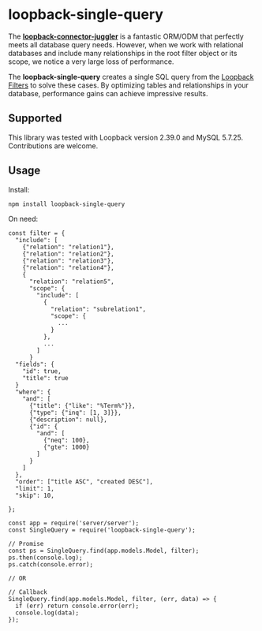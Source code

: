 # loopback-single-query
The **[loopback-connector-juggler](https://github.com/strongloop/loopback-datasource-juggler)** is a fantastic ORM/ODM that perfectly meets all database query needs. However, when we work with relational databases and include many relationships in the root filter object or its scope, we notice a very large loss of performance.

The **loopback-single-query** creates a single SQL query from the [Loopback Filters](https://loopback.io/doc/en/lb2/Querying-data.html) to solve these cases. By optimizing tables and relationships in your database, performance gains can achieve impressive results.

## Supported

This library was tested with Loopback version 2.39.0 and MySQL 5.7.25. Contributions are welcome.

## Usage

Install:

```
npm install loopback-single-query
```

On need:

```
const filter = {
  "include": [
    {"relation": "relation1"},
    {"relation": "relation2"},
    {"relation": "relation3"},
    {"relation": "relation4"},
    {
      "relation": "relation5",
      "scope": {
        "include": [
          {
            "relation": "subrelation1",
            "scope": {
              ...
            }
          },
          ...
        ]
      }
  "fields": {
    "id": true,
    "title": true
  }
  "where": {
    "and": [
      {"title": {"like": "%Term%"}},
      {"type": {"inq": [1, 3]}},
      {"description": null},
      {"id": {
        "and": [
          {"neq": 100},
          {"gte": 1000}
        ]
      }
    ]
  },
  "order": ["title ASC", "created DESC"],
  "limit": 1,
  "skip": 10,
  
};

const app = require('server/server');
const SingleQuery = require('loopback-single-query');

// Promise
const ps = SingleQuery.find(app.models.Model, filter);
ps.then(console.log);
ps.catch(console.error);

// OR

// Callback
SingleQuery.find(app.models.Model, filter, (err, data) => {
  if (err) return console.error(err);
  console.log(data);
});
```